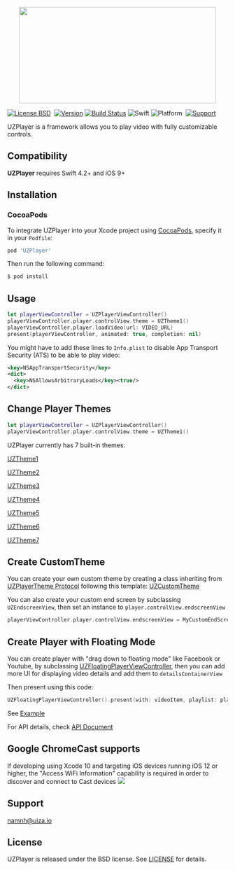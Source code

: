 <p align="center">
<img src="https://d3co7cvuqq9u2k.cloudfront.net/public/image/logo/snake_logo_color.png" data-canonical-src="https://uiza.io" width="450" height="220" />
</p>


[![License BSD](https://img.shields.io/badge/license-BSD-AB2B28.svg?style=flat)](https://raw.githubusercontent.com/uizaio/uiza-android-broadcast-sdk/master/LICENSE)&nbsp;
[![Version](https://img.shields.io/cocoapods/v/UZPlayer.svg?style=flat&color=EE3322)](http://cocoapods.org/pods/UZPlayer)
[![Build Status](https://travis-ci.org/uizaio/snake.sdk.ios-player.svg?branch=master)](https://travis-ci.org/uizaio/snake.sdk.ios-player)
![Swift](https://img.shields.io/badge/%20in-swift%205.0-FA7343.svg)
![Platform](https://img.shields.io/badge/platform-ios-success.svg)&nbsp;
[![Support](https://img.shields.io/badge/ios-9-success.svg)](https://www.apple.com/nl/ios/)&nbsp;

UZPlayer is a framework allows you to play video with fully customizable controls.

## Compatibility

__UZPlayer__ requires Swift 4.2+ and iOS 9+

## Installation


### CocoaPods

To integrate UZPlayer into your Xcode project using [CocoaPods](http://cocoapods.org), specify it in your `Podfile`:

```ruby
pod 'UZPlayer'
```

Then run the following command:

```bash
$ pod install
```

## Usage

``` swift
let playerViewController = UZPlayerViewController()		
playerViewController.player.controlView.theme = UZTheme1()
playerViewController.player.loadVideo(url: VIDEO_URL)
present(playerViewController, animated: true, completion: nil)
```

 You might have to add these lines to `Info.plist` to disable App Transport Security (ATS) to be able to play video:
``` xml
<key>NSAppTransportSecurity</key>  
<dict>  
  <key>NSAllowsArbitraryLoads</key><true/>  
</dict>
```

## Change Player Themes
``` swift
let playerViewController = UZPlayerViewController()
playerViewController.player.controlView.theme = UZTheme1()
```

UZPlayer currently has 7 built-in themes:

[UZTheme1](https://github.com/uizaio/snake.sdk.ios-player/blob/master/themes/theme1.jpg)

[UZTheme2](https://github.com/uizaio/snake.sdk.ios-player/blob/master/themes/theme2.jpg)

[UZTheme3](https://github.com/uizaio/snake.sdk.ios-player/blob/master/themes/theme3.jpg)

[UZTheme4](https://github.com/uizaio/snake.sdk.ios-player/blob/master/themes/theme4.jpg)

[UZTheme5](https://github.com/uizaio/snake.sdk.ios-player/blob/master/themes/theme5.jpg)

[UZTheme6](https://github.com/uizaio/snake.sdk.ios-player/blob/master/themes/theme6.jpg)

[UZTheme7](https://github.com/uizaio/snake.sdk.ios-player/blob/master/themes/theme7.jpg)

## Create CustomTheme

You can create your own custom theme by creating a class inheriting from [UZPlayerTheme Protocol](https://uizaio.github.io/uiza-sdk-player-ios/Protocols/UZPlayerTheme.html) following this template: [UZCustomTheme](https://github.com/uizaio/uiza-sdk-player-ios/blob/master/themes/UZCustomTheme.swift)

You can also create your custom end screen by subclassing `UZEndscreenView`, then set an instance to `player.controlView.endscreenView`
``` swift
playerViewController.player.controlView.endscreenView = MyCustomEndScreen()
```

## Create Player with Floating Mode

You can create player with "drag down to floating mode" like Facebook or Youtube, by subclassing [UZFloatingPlayerViewController](https://uizaio.github.io/uiza-sdk-player-ios/Classes/UZFloatingPlayerViewController.html), then you can add more UI for displaying video details and add them to  `detailsContainerView` 

Then present using this code:
``` swift
UZFloatingPlayerViewController().present(with: videoItem, playlist: playlist)
```

See [Example](https://github.com/uizaio/snake.sdk.ios-player/blob/master/UZPlayerExample)

For API details, check [API Document](https://uizaio.github.io/uiza-ios-player-sdk/)

## Google ChromeCast supports
If developing using Xcode 10 and targeting iOS devices running iOS 12 or higher, the "Access WiFi Information" capability is required in order to discover and connect to Cast devices
![](https://developers.google.com/cast/images/xcode_wifi_capability_error.png)

## Support
namnh@uiza.io

## License

UZPlayer is released under the BSD license. See [LICENSE](https://github.com/uizaio/snake.sdk.ios-player/blob/master/LICENSE) for details.
